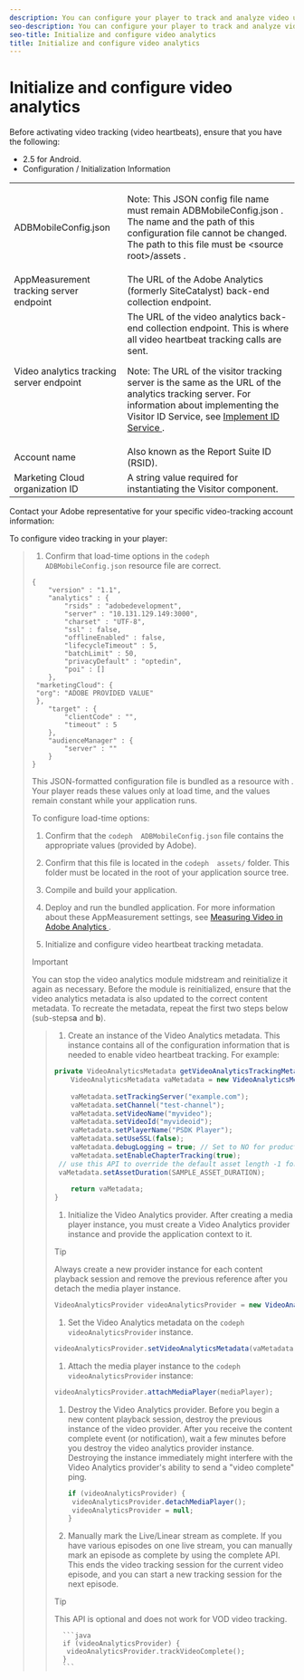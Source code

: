 ```yaml
---
description: You can configure your player to track and analyze video use.
seo-description: You can configure your player to track and analyze video use.
seo-title: Initialize and configure video analytics
title: Initialize and configure video analytics
---
```


# Initialize and configure video analytics

Before activating video tracking (video heartbeats), ensure that you have the following:
* 2.5 for Android.
* Configuration / Initialization Information
<table id="table_3565328ABBEE4605A92EAE1ADE5D6F84"> 
 <tgroup cols="2"> 
  <colspec colnum="1" colname="col1" colwidth="1.00*" /> 
  <colspec colnum="2" colname="col2" colwidth="1.92*" /> 
  <tbody> 
   <tr> 
    <td colname="col1"> <span class="filepath"> ADBMobileConfig.json </span> </td> 
    <td colname="col2"> <p type="important">Note:  This JSON config file name must remain <span class="filepath"> ADBMobileConfig.json </span>. The name and the path of this configuration file cannot be changed. The path to this file must be <span class="filepath"> &lt;source root&gt;/assets </span>. </p> </td> 
   </tr> 
   <tr> 
    <td colname="col1"> AppMeasurement tracking server endpoint </td> 
    <td colname="col2"> The URL of the Adobe Analytics (formerly SiteCatalyst) back-end collection endpoint. </td> 
   </tr> 
   <tr> 
    <td colname="col1"> Video analytics tracking server endpoint </td> 
    <td colname="col2"> The URL of the video analytics back-end collection endpoint. This is where all video heartbeat tracking calls are sent. <p type="tip">Note:  The URL of the visitor tracking server is the same as the URL of the analytics tracking server. For information about implementing the Visitor ID Service, see <a href="https://marketing.adobe.com/resources/help/en_US/mcvid/mcvid-setup-target.html" format="html" scope="external"> Implement ID Service </a>. </p> </td> 
   </tr> 
   <tr> 
    <td colname="col1"> Account name </td> 
    <td colname="col2"> Also known as the Report Suite ID (RSID). </td> 
   </tr> 
   <tr> 
    <td colname="col1"> Marketing Cloud organization ID </td> 
    <td colname="col2"> A string value required for instantiating the Visitor component. </td> 
   </tr> 
  </tbody> 
 </tgroup> 
</table>

  Contact your Adobe representative for your specific video-tracking account information:
  
  
To configure video tracking in your player:

>1. Confirm that load-time options in the `codeph  ADBMobileConfig.json` resource file are correct.
>   ```
>   { 
>       "version" : "1.1", 
>       "analytics" : { 
>           "rsids" : "adobedevelopment", 
>           "server" : "10.131.129.149:3000", 
>           "charset" : "UTF-8", 
>           "ssl" : false, 
>           "offlineEnabled" : false, 
>           "lifecycleTimeout" : 5, 
>           "batchLimit" : 50, 
>           "privacyDefault" : "optedin", 
>           "poi" : [] 
>       }, 
>    "marketingCloud": { 
>    "org": "ADOBE PROVIDED VALUE" 
>    }, 
>       "target" : { 
>           "clientCode" : "", 
>           "timeout" : 5 
>       }, 
>       "audienceManager" : { 
>           "server" : "" 
>       } 
>   }
>   ```
>   This JSON-formatted configuration file is bundled as a resource with . Your player reads these values only at load time, and the values remain constant while your application runs.
>   
>   To configure load-time options:
>1. Confirm that the `codeph  ADBMobileConfig.json` file contains the appropriate values (provided by Adobe).
>1. Confirm that this file is located in the `codeph  assets/` folder.
>   This folder must be located in the root of your application source tree.
>   
>   
>1. Compile and build your application.
>1. Deploy and run the bundled application.
>   For more information about these AppMeasurement settings, see [ Measuring Video in Adobe Analytics ](https://marketing.adobe.com/resources/help/en_US/sc/appmeasurement/video/).
>   
>   
>   
>   
>   
>1. Initialize and configure video heartbeat tracking metadata.
>   >[!IMPORTANT]
>   >
>   >You can stop the video analytics module midstream and reinitialize it again as necessary. Before the module is reinitialized, ensure that the video analytics metadata is also updated to the correct content metadata. To recreate the metadata, repeat the first two steps below (sub-steps**a** and **b**).
>   
>   >1. Create an instance of the Video Analytics metadata.
>   >   This instance contains all of the configuration information that is needed to enable video heartbeat tracking. For example:
>   >   ```java
>   >   private VideoAnalyticsMetadata getVideoAnalyticsTrackingMetadata() { 
>   >       VideoAnalyticsMetadata vaMetadata = new VideoAnalyticsMetadata(); 
>   >     
>   >       vaMetadata.setTrackingServer("example.com"); 
>   >       vaMetadata.setChannel("test-channel"); 
>   >       vaMetadata.setVideoName("myvideo"); 
>   >       vaMetadata.setVideoId("myvideoid"); 
>   >       vaMetadata.setPlayerName("PSDK Player"); 
>   >       vaMetadata.setUseSSL(false); 
>   >       vaMetadata.debugLogging = true; // Set to NO for production deployment. 
>   >       vaMetadata.setEnableChapterTracking(true); 
>   >    // use this API to override the default asset length -1 for live streams 
>   >    vaMetadata.setAssetDuration(SAMPLE_ASSET_DURATION); 
>   >     
>   >       return vaMetadata; 
>   >   }
>   >   ```
>   >   
>   >   
>   >1. Initialize the Video Analytics provider.
>   >   After creating a media player instance, you must create a Video Analytics provider instance and provide the application context to it.
>   >   >[!TIP]
>   >   >
>   >   >Always create a new provider instance for each content playback session and remove the previous reference after you detach the media player instance.
>   >   ```java
>   >   VideoAnalyticsProvider videoAnalyticsProvider = new VideoAnalyticsProvider(appContext); 
>   >   
>   >   ```
>   >   
>   >   
>   >1. Set the Video Analytics metadata on the `codeph  videoAnalyticsProvider` instance.
>   >   ```java
>   >   videoAnalyticsProvider.setVideoAnalyticsMetadata(vaMetadata);
>   >   ```
>   >   
>   >   
>   >1. Attach the media player instance to the `codeph  videoAnalyticsProvider` instance:
>   >   ```java
>   >   videoAnalyticsProvider.attachMediaPlayer(mediaPlayer);
>   >   ```
>   >   
>   >       
>   >   
>   >1. Destroy the Video Analytics provider.
>   >   Before you begin a new content playback session, destroy the previous instance of the video provider. After you receive the content complete event (or notification), wait a few minutes before you destroy the video analytics provider instance. Destroying the instance immediately might interfere with the Video Analytics provider's ability to send a "video complete" ping.
>   >       
>   >       ```java
>   >       if (videoAnalyticsProvider) { 
>   >        videoAnalyticsProvider.detachMediaPlayer(); 
>   >        videoAnalyticsProvider = null; 
>   >       }
>   >       ```
>   >       
>   >   
>   >1. Manually mark the Live/Linear stream as complete.
>   >   If you have various episodes on one live stream, you can manually mark an episode as complete by using the complete API. This ends the video tracking session for the current video episode, and you can start a new tracking session for the next episode.
>   >   >[!TIP]
>   >   >
>   >   >This API is optional and does not work for VOD video tracking.
>   >   
>   >       
>   >       ```java
>   >       if (videoAnalyticsProvider) { 
>   >        videoAnalyticsProvider.trackVideoComplete(); 
>   >       }
>   >       ```
>   >       
>   >   
>   >   
>   
>   

